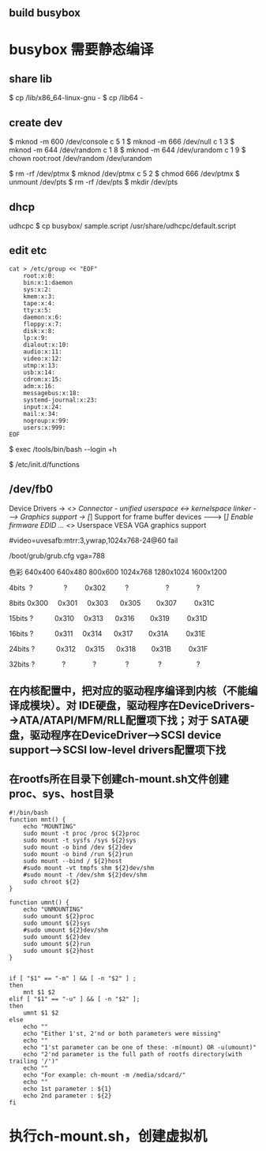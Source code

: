 ## build busybox
# busybox 需要静态编译

## share lib
$ cp /lib/x86_64-linux-gnu  -
$ cp /lib64 -

## create dev
$ mknod -m 600 /dev/console c 5 1
$ mknod -m 666 /dev/null c 1 3
$ mknod -m 644 /dev/random c 1 8
$ mknod -m 644 /dev/urandom c 1 9
$ chown root:root /dev/random /dev/urandom

$ rm -rf /dev/ptmx
$ mknod /dev/ptmx c 5 2 
$ chmod 666 /dev/ptmx 
$ unmount /dev/pts
$ rm -rf /dev/pts
$ mkdir /dev/pts

## dhcp
udhcpc
$ cp busybox/  sample.script /usr/share/udhcpc/default.script

## edit etc
```
cat > /etc/group << "EOF"
	root:x:0:
	bin:x:1:daemon
	sys:x:2:
	kmem:x:3:
	tape:x:4:
	tty:x:5:
	daemon:x:6:
	floppy:x:7:
	disk:x:8:
	lp:x:9:
	dialout:x:10:
	audio:x:11:
	video:x:12:
	utmp:x:13:
	usb:x:14:
	cdrom:x:15:
	adm:x:16:
	messagebus:x:18:
	systemd-journal:x:23:
	input:x:24:
	mail:x:34:
	nogroup:x:99:
	users:x:999:
EOF
```

$ exec /tools/bin/bash --login +h

$ /etc/init.d/functions

## /dev/fb0

Device Drivers ->
	<*> Connector - unified userspace <-> kernelspace linker  --->
	Graphics support ->
		[*] Support for frame buffer devices  --->
			[*] Enable firmware EDID
			...
			<*> Userspace VESA VGA graphics support

 #video=uvesafb:mtrr:3,ywrap,1024x768-24@60  fail

/boot/grub/grub.cfg vga=788

 色彩 640x400 640x480 800x600 1024x768 1280x1024 1600x1200

4bits  ?                ?         0x302          ?                   ?              ?

8bits  0x300        0x301     0x303      0x305        0x307         0x31C

15bits ?           0x310     0x313      0x316        0x319         0x31D

16bits ?           0x311     0x314      0x317        0x31A         0x31E

24bits ?           0x312     0x315      0x318        0x31B         0x31F

32bits ?              ?              ?               ?               ?                  ?


## 在内核配置中，把对应的驱动程序编译到内核（不能编译成模块）。对 IDE硬盘，驱动程序在DeviceDrivers-->ATA/ATAPI/MFM/RLL配置项下找；对于 SATA硬盘，驱动程序在DeviceDriver-->SCSI device support-->SCSI low-level drivers配置项下找

## 在rootfs所在目录下创建ch-mount.sh文件创建proc、sys、host目录
```
#!/bin/bash
function mnt() {
    echo "MOUNTING"
    sudo mount -t proc /proc ${2}proc
    sudo mount -t sysfs /sys ${2}sys
    sudo mount -o bind /dev ${2}dev
    sudo mount -o bind /run ${2}run
    sudo mount --bind / ${2}host
    #sudo mount -vt tmpfs shm ${2}dev/shm
    #sudo mount -t /dev/shm ${2}dev/shm
    sudo chroot ${2}
}

function umnt() {
    echo "UNMOUNTING"
    sudo umount ${2}proc
    sudo umount ${2}sys
    #sudo umount ${2}dev/shm
    sudo umount ${2}dev
    sudo umount ${2}run
    sudo umount ${2}host
}


if [ "$1" == "-m" ] && [ -n "$2" ] ;
then
    mnt $1 $2
elif [ "$1" == "-u" ] && [ -n "$2" ];
then
    umnt $1 $2
else
    echo ""
    echo "Either 1'st, 2'nd or both parameters were missing"
    echo ""
    echo "1'st parameter can be one of these: -m(mount) OR -u(umount)"
    echo "2'nd parameter is the full path of rootfs directory(with trailing '/')"
    echo ""
    echo "For example: ch-mount -m /media/sdcard/"
    echo ""
    echo 1st parameter : ${1}
    echo 2nd parameter : ${2}
fi
```
# 执行ch-mount.sh，创建虚拟机
```

